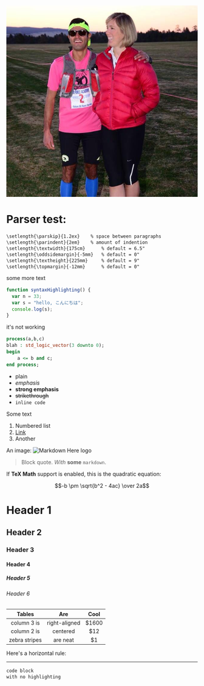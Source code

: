 ![isn't she cute...SO CUTE!](stephthecutie.jpg)

# Parser test:

```TeX
\setlength{\parskip}{1.2ex}	   % space between paragraphs
\setlength{\parindent}{2em}	   % amount of indention
\setlength{\textwidth}{175cm}	   % default = 6.5"
\setlength{\oddsidemargin}{-5mm}   % default = 0"
\setlength{\textheight}{225mm}	   % default = 9"
\setlength{\topmargin}{-12mm}	   % default = 0"
```

some more text

```javascript
function syntaxHighlighting() {
  var n = 33;
  var s = "hello, こんにちは";
  console.log(s);
}
```

it's not working

```VHDL
process(a,b,c)
blah : std_logic_vector(3 downto 0);
begin
	a <= b and c;
end process;
```

* plain
* *emphasis*
* **strong emphasis**
* ~~strikethrough~~
* `inline code`

Some text

1. Numbered list
2. [Link](https://www.google.com)
3. Another


An image: ![Markdown Here
logo](http://adam-p.github.io/markdown-here/img/icon24.png)

> Block quote. 
> *With* **some** `markdown`.

If **TeX Math** support is enabled, this is the quadratic equation: 

$$-b \pm \sqrt{b^2 - 4ac} \over 2a$$

# Header 1
## Header 2
### Header 3
#### Header 4
##### Header 5
###### Header 6
 
| Tables | Are | Cool |
| :---------: | :---------: | :---------: |
| column 3 is | right-aligned | $1600 |
| column 2 is | centered | $12 |
| zebra stripes | are neat | $1 |

Here's a horizontal rule:

---

```
code block
with no highlighting
```

